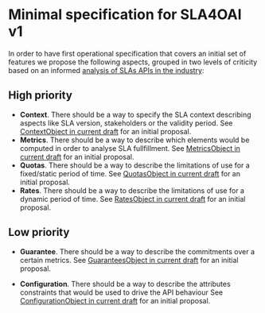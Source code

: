 # Minimal specification for SLA4OAI v1

In order to have first operational specification that covers an initial set of features we propose the following aspects, grouped in two levels of criticity based on an informed [analysis of SLAs APIs in the industry](https://link.springer.com/chapter/10.1007%2F978-3-319-69035-3_43):

## High priority
- **Context**. There should be a way to specify the SLA context describing aspects like SLA version, stakeholders or the validity period. 
See [ContextObject in current draft](https://github.com/isa-group/SLA4OAI-Specification/blob/master/Specification.md#522-contextobject) for an initial proposal.
- **Metrics**. There should be a way to describe which elements would be computed in order to analyse SLA fullfillment. 
See [MetricsObject in current draft](https://github.com/isa-group/SLA4OAI-Specification/blob/master/Specification.md#527-metricobject) for an initial proposal.
- **Quotas**. There should be a way to describe the limitations of use for a fixed/static period of time.
See [QuotasObject in current draft](https://github.com/isa-group/SLA4OAI-Specification/blob/master/Specification.md#5210-quotasobject) for an initial proposal.
- **Rates**. There should be a way to describe the limitations of use for a dynamic period of time. 
See [RatesObject in current draft](https://github.com/isa-group/SLA4OAI-Specification/blob/master/Specification.md#527-ratescobject) for an initial proposal.

## Low priority
- **Guarantee**. There should be a way to describe the commitments over a certain metrics. 
See [GuaranteesObject in current draft](https://github.com/isa-group/SLA4OAI-Specification/blob/master/Specification.md#5212-guaranteesobject) for an initial proposal.

- **Configuration**. There should be a way to describe the attributes constraints that would be used to drive the API behaviour
See [ConfigurationObject in current draft](https://github.com/isa-group/SLA4OAI-Specification/blob/master/Specification.md#5218-configurationsobject) for an initial proposal.


